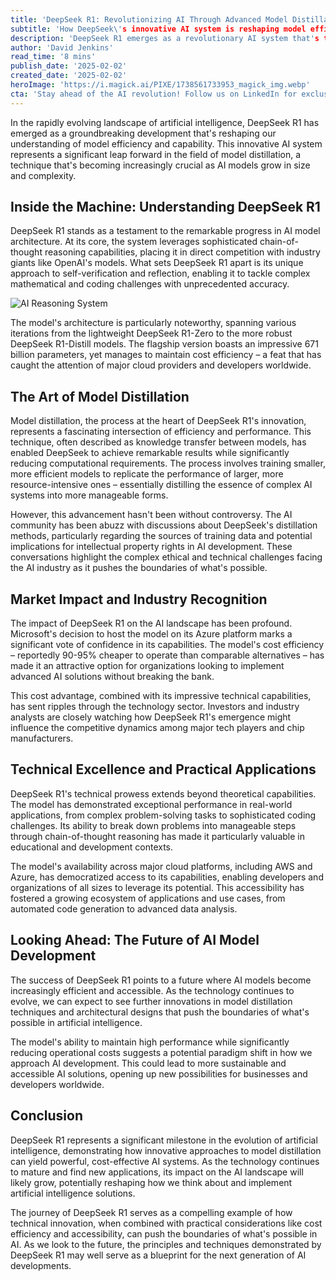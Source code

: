 ```yaml
---
title: 'DeepSeek R1: Revolutionizing AI Through Advanced Model Distillation'
subtitle: 'How DeepSeek\'s innovative AI system is reshaping model efficiency'
description: 'DeepSeek R1 emerges as a revolutionary AI system that's transforming the field of model distillation. With its sophisticated chain-of-thought reasoning capabilities and cost-efficient architecture, it's challenging industry giants while making advanced AI more accessible. The model's innovative approach to knowledge transfer and self-verification is setting new standards for AI development.'
author: 'David Jenkins'
read_time: '8 mins'
publish_date: '2025-02-02'
created_date: '2025-02-02'
heroImage: 'https://i.magick.ai/PIXE/1738561733953_magick_img.webp'
cta: 'Stay ahead of the AI revolution! Follow us on LinkedIn for exclusive insights into groundbreaking developments like DeepSeek R1 and the future of artificial intelligence.'
---
```


In the rapidly evolving landscape of artificial intelligence, DeepSeek R1 has emerged as a groundbreaking development that's reshaping our understanding of model efficiency and capability. This innovative AI system represents a significant leap forward in the field of model distillation, a technique that's becoming increasingly crucial as AI models grow in size and complexity.

## Inside the Machine: Understanding DeepSeek R1

DeepSeek R1 stands as a testament to the remarkable progress in AI model architecture. At its core, the system leverages sophisticated chain-of-thought reasoning capabilities, placing it in direct competition with industry giants like OpenAI's models. What sets DeepSeek R1 apart is its unique approach to self-verification and reflection, enabling it to tackle complex mathematical and coding challenges with unprecedented accuracy.

![AI Reasoning System](https://i.magick.ai/PIXE/1738561733956_magick_img.webp)

The model's architecture is particularly noteworthy, spanning various iterations from the lightweight DeepSeek R1-Zero to the more robust DeepSeek R1-Distill models. The flagship version boasts an impressive 671 billion parameters, yet manages to maintain cost efficiency – a feat that has caught the attention of major cloud providers and developers worldwide.

## The Art of Model Distillation

Model distillation, the process at the heart of DeepSeek R1's innovation, represents a fascinating intersection of efficiency and performance. This technique, often described as knowledge transfer between models, has enabled DeepSeek to achieve remarkable results while significantly reducing computational requirements. The process involves training smaller, more efficient models to replicate the performance of larger, more resource-intensive ones – essentially distilling the essence of complex AI systems into more manageable forms.

However, this advancement hasn't been without controversy. The AI community has been abuzz with discussions about DeepSeek's distillation methods, particularly regarding the sources of training data and potential implications for intellectual property rights in AI development. These conversations highlight the complex ethical and technical challenges facing the AI industry as it pushes the boundaries of what's possible.

## Market Impact and Industry Recognition

The impact of DeepSeek R1 on the AI landscape has been profound. Microsoft's decision to host the model on its Azure platform marks a significant vote of confidence in its capabilities. The model's cost efficiency – reportedly 90-95% cheaper to operate than comparable alternatives – has made it an attractive option for organizations looking to implement advanced AI solutions without breaking the bank.

This cost advantage, combined with its impressive technical capabilities, has sent ripples through the technology sector. Investors and industry analysts are closely watching how DeepSeek R1's emergence might influence the competitive dynamics among major tech players and chip manufacturers.

## Technical Excellence and Practical Applications

DeepSeek R1's technical prowess extends beyond theoretical capabilities. The model has demonstrated exceptional performance in real-world applications, from complex problem-solving tasks to sophisticated coding challenges. Its ability to break down problems into manageable steps through chain-of-thought reasoning has made it particularly valuable in educational and development contexts.

The model's availability across major cloud platforms, including AWS and Azure, has democratized access to its capabilities, enabling developers and organizations of all sizes to leverage its potential. This accessibility has fostered a growing ecosystem of applications and use cases, from automated code generation to advanced data analysis.

## Looking Ahead: The Future of AI Model Development

The success of DeepSeek R1 points to a future where AI models become increasingly efficient and accessible. As the technology continues to evolve, we can expect to see further innovations in model distillation techniques and architectural designs that push the boundaries of what's possible in artificial intelligence.

The model's ability to maintain high performance while significantly reducing operational costs suggests a potential paradigm shift in how we approach AI development. This could lead to more sustainable and accessible AI solutions, opening up new possibilities for businesses and developers worldwide.

## Conclusion

DeepSeek R1 represents a significant milestone in the evolution of artificial intelligence, demonstrating how innovative approaches to model distillation can yield powerful, cost-effective AI systems. As the technology continues to mature and find new applications, its impact on the AI landscape will likely grow, potentially reshaping how we think about and implement artificial intelligence solutions.

The journey of DeepSeek R1 serves as a compelling example of how technical innovation, when combined with practical considerations like cost efficiency and accessibility, can push the boundaries of what's possible in AI. As we look to the future, the principles and techniques demonstrated by DeepSeek R1 may well serve as a blueprint for the next generation of AI developments.